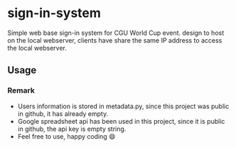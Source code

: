 # sign-in-system
Simple web base sign-in system for CGU World Cup event.
design to host on the local webserver, clients have share the same IP address to access the local webserver.

## Usage

### Remark
* Users information is stored in metadata.py, since this project was public in github, it has already empty.
* Google spreadsheet api has been used in this project, since it is public in github, the api key is empty string.
* Feel free to use, happy coding 😄
